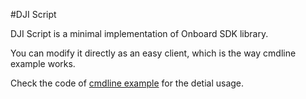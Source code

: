 #DJI Script

DJI Script is a minimal implementation of Onboard SDK library.

You can modify it directly as an easy client, which is the way cmdline example works.

Check the code of [cmdline example](../../sample/CommandLine) for the detial usage.